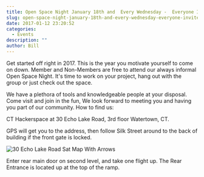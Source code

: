 ```yaml
---
title: Open Space Night January 18th and  Every Wednesday -  Everyone Invited!
slug: open-space-night-january-18th-and-every-wednesday-everyone-invited
date: 2017-01-12 23:20:52
categories:
  - Events
description: ""
author: Bill
---
```


Get started off right in 2017. This is the year you motivate yourself to come on down. Member and Non-Members are free to attend our always informal Open Space Night. It's time to work on your project, hang out with the group or just check out the space.

We have a plethora of tools and knowledgeable people at your disposal. Come visit and join in the fun, We look forward to meeting you and having you part of our community. How to find us:

CT Hackerspace at 30 Echo Lake Road, 3rd floor Watertown, CT.

GPS will get you to the address, then follow Silk Street around to the back of building if the front gate is locked.

![30 Echo Lake Road Sat Map With Arrows](/uploads/2015/06/30-Echo-Lake-Road-Sat-Map-with-Arrows.png)

Enter rear main door on second level, and take one flight up. The Rear Entrance is located up at the top of the ramp.
